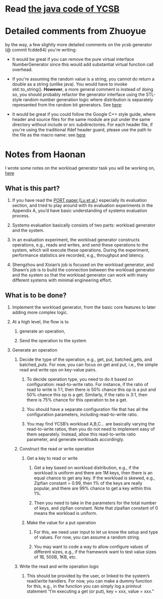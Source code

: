 # Read [the java code of YCSB](https://github.com/brianfrankcooper/YCSB/blob/master/core/src/main/java/site/ycsb/workloads/CoreWorkload.java)

# Detailed comments from Zhuoyue

by the way, a few slightly more detailed comments on the ycsb generator (@ commit fcdde84) you're writing:

- It would be great if you can remove the pure virtual interface NumberGenerator since this would add substantial virtual function call overhead.

- If you're assuming the random value is a string, you cannot do return a double as a string (unlike java). You would have to invoke std::to_string(). **However**, a more general comment is instead of doing so, you should probably refactor the generator interface using the STL-style random number generation logic where distribution is separately represented from the random bit generators. See [here](https://en.cppreference.com/w/cpp/numeric/random): 

- It would be great if you could follow the Google C++ style guide, where header and source files for the same module are put under the same directory without include or src subdirectories. For each header file, if you're using the traditional ifdef header guard, please use the path to the file as the macro name: see [here](https://google.github.io/styleguide/cppguide.html#The__define_Guard)


# Notes from Haonan

I wrote some notes on the workload generator task you will be working on, [here](https://docs.google.com/document/d/1kzAYzQ6QKpnqKADVBBuGMX4_FSjIyWkm83H7v9R59x0/edit)

## What is this part?

1. If you have read the [PORT paper](https://www.usenix.org/system/files/osdi20-lu.pdf),([Lu et al.](zotero://select/library/items/4PEA9YYS)) especially its evaluation section, and tried to play around with its evaluation experiments in the Appendix A, you’d have basic understanding of systems evaluation process.

2. Systems evaluation basically consists of two parts: workload generator and the system.

3. In an evaluation experiment, the workload generator constructs operations, e.g., reads and writes, and send these operations to the system, which will execute these operations. During the experiment, performance statistics are recorded, e.g., throughput and latency.

4. Shengzhou and Xixian’s job is focused on the workload generator, and Shawn’s job is to build the connection between the workload generator and the system so that the workload generator can work with many different systems with minimal engineering effort.


## What is to be done?

1. Implement the workload generator, from the basic core features to later adding more complex logic.

2. At a high level, the flow is to

    1. generate an operation,

    2. Send the operation to the system

3. Generate an operation

    1. Decide the type of the operation, e.g., get, put, batched_gets, and batched_puts. For now, you can focus on get and put, i.e., the simple read and write ops on key-value pairs.

        1. To decide operation type, you need to do it based on configuration: read-to-write ratio. For instance, if the ratio of read to write is 1:1, then there is 50% chance this op is a put and 50% chance this op is a get. Similarly, if the ratio is 3:1, then there is 75% chance for this operation to be a get.

        2. You should have a separate configuration file that has all the configuration parameters, including read-to-write ratio.

        3. You may find YCSB’s workload A,B,C… are basically varying the read-to-write ratios, then you do not need to implement easy of them separately. Instead, allow this read-to-write ratio parameter, and generate workloads accordingly.

    2. Construct the read or write operation

        1. Get a key to read or write

            1. Get a key based on workload distribution, e.g., if the workload is uniform and there are 1M keys, then there is an equal chance to get any key. If the workload is skewed, e.g., Zipfian constant = 0.99, then 1% of the keys are really popular, and there are 99% chance to get a key within this 1%.

            2. Then you need to take in the parameters for the total number of keys, and zipfian constant. Note that zipafian constant of 0 means the workload is uniform.

        2. Make the value for a put operation

            1. For this, we need user input to let us know the setup and type of values. For now, you can assume a random string.

            2. You may want to code a way to allow configure values of different sizes, e.g., if the framework want to test value sizes of 1B, 500B, 1KB, etc.

    3. Write the read and write operation logic

        1. This should be provided by the user, or linked to the system’s read/write handlers. For now, you can make a dummy function for this, e.g., in the function you can simply log a printout statement “I’m executing a get (or put), key = xxx, value = xxx.”